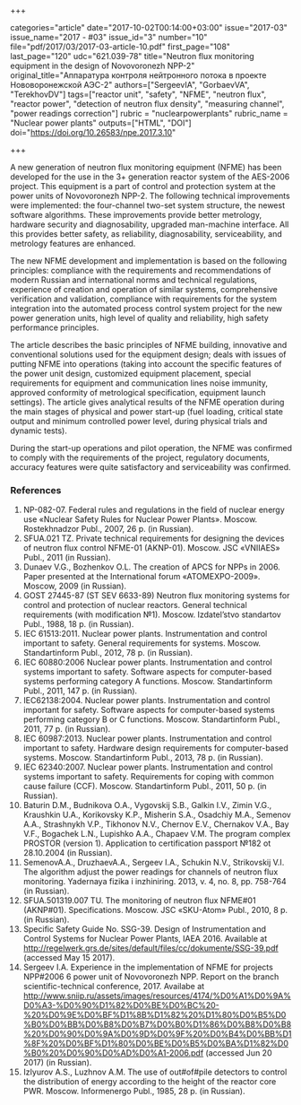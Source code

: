 +++

categories="article"
date="2017-10-02T00:14:00+03:00"
issue="2017-03"
issue_name="2017 - #03"
issue_id="3"
number="10"
file="pdf/2017/03/2017-03-article-10.pdf"
first_page="108"
last_page="120"
udc="621.039-78"
title="Neutron flux monitoring equipment in the design of Novovoronezh NPP-2"
original_title="Аппаратура контроля нейтронного потока в проекте Нововоронежской АЭС-2"
authors=["SergeevIА", "GorbaevVA", "TerekhovDV"]
tags=["reactor unit", "safety", "NFME", "neutron flux", "reactor power", "detection of neutron flux density", "measuring channel", "power readings correction"]
rubric = "nuclearpowerplants"
rubric_name = "Nuclear power plants"
outputs=["HTML", "DOI"]
doi="https://doi.org/10.26583/npe.2017.3.10"

+++

A new generation of neutron flux monitoring equipment (NFME) has been developed for the use in the 3+ generation reactor system of the AES-2006 project. This equipment is a part of control and protection system at the power units of Novovoronezh NPP-2. The following technical improvements were implemented: the four-channel two-set system structure, the newest software algorithms. These improvements provide better metrology, hardware security and diagnosability, upgraded man-machine interface. All this provides better safety, as reliability, diagnosability, serviceability, and metrology features are enhanced.

The new NFME development and implementation is based on the following principles: compliance with the requirements and recommendations of modern Russian and international norms and technical regulations, experience of creation and operation of similar systems, comprehensive verification and validation, compliance with requirements for the system integration into the automated process control system project for the new power generation units, high level of quality and reliability, high safety performance principles.

The article describes the basic principles of NFME building, innovative and conventional solutions used for the equipment design; deals with issues of putting NFME into operations (taking into account the specific features of the power unit design, customized equipment placement, special requirements for equipment and communication lines noise immunity, approved conformity of metrological specification, equipment launch settings). The article gives analytical results of the NFME operation during the main stages of physical and power start-up (fuel loading, critical state output and minimum controlled power level, during physical trials and dynamic tests).

During the start-up operations and pilot operation, the NFME was confirmed to comply with the requirements of the project, regulatory documents, accuracy features were quite satisfactory and serviceability was confirmed.

### References

1. NP-082-07. Federal rules and regulations in the field of nuclear energy use «Nuclear Safety Rules for Nuclear Power Plants». Moscow. Rostekhnadzor Publ., 2007, 26 p. (in Russian).
2. SFUA.021 TZ. Private technical requirements for designing the devices of neutron flux control NFME-01 (AKNP-01). Moscow. JSC «VNIIAES» Publ., 2011 (in Russian).
3. Dunaev V.G., Bozhenkov O.L. The creation of APCS for NPPs in 2006. Paper presented at the International forum «ATOMEXPO-2009». Moscow, 2009 (in Russian).
4. GOST 27445-87 (ST SEV 6633-89) Neutron flux monitoring systems for control and protection of nuclear reactors. General technical requirements (with modification №1). Moscow. Izdatel’stvo standartov Publ., 1988, 18 p. (in Russian).
5. IEC 61513:2011. Nuclear power plants. Instrumentation and control important to safety. General requirements for systems. Moscow. Standartinform Publ., 2012, 78 p. (in Russian).
6. IEC 60880:2006 Nuclear power plants. Instrumentation and control systems important to safety. Software aspects for computer-based systems performing category A functions. Moscow. Standartinform Publ., 2011, 147 p. (in Russian).
7. IEC62138:2004. Nuclear power plants. Instrumentation and control important for safety. Software aspects for computer-based systems performing category B or C functions. Moscow. Standartinform Publ., 2011, 77 p. (in Russian).
8. IEC 60987:2013. Nuclear power plants. Instrumentation and control important to safety. Hardware design requirements for computer-based systems. Moscow. Standartinform Publ., 2013, 78 p. (in Russian).
9. IEC 62340:2007. Nuclear power plants. Instrumentation and control systems important to safety. Requirements for coping with common cause failure (CCF). Moscow. Standartinform Publ., 2011, 50 p. (in Russian).
10. Baturin D.M., Budnikova O.A., Vygovskij S.B., Galkin I.V., Zimin V.G., Kraushkin U.A., Korikovsky K.P., Misherin S.A., Osadchiy M.A., Semenov A.A., Strashnykh V.P., Tikhonov N.V., Chernov E.V., Chernakov V.A., Bay V.F., Bogachek L.N., Lupishko A.A., Chapaev V.M. The program complex PROSTOR (version 1). Application to certification passport №182 ot 28.10.2004 (in Russian).
11. SemenovA.A., DruzhaevA.A., Sergeev I.A., Schukin N.V., Strikovskij V.I. The algorithm adjust the power readings for channels of neutron flux monitoring. Yadernaya fizika i inzhiniring. 2013, v. 4, no. 8, pp. 758-764 (in Russian).
12. SFUA.501319.007 TU. The monitoring of neutron flux NFME#01 (AKNP#01). Specifications. Moscow. JSC «SKU-Atom» Publ., 2010, 8 p. (in Russian).
13. Specific Safety Guide No. SSG-39. Design of Instrumentation and Control Systems for Nuclear Power Plants, IAEA 2016. Available at http://regelwerk.grs.de/sites/default/files/cc/dokumente/SSG-39.pdf (accessed May 15 2017).
14. Sergeev I.A. Experience in the implementation of NFME for projects NPP#2006 6 power unit of Novovoronezh NPP. Report on the branch scientific-technical conference, 2017. Availabe at http://www.sniip.ru/assets/images/resources/4174/%D0%A1%D0%9A%D0%A3-%D0%90%D1%82%D0%BE%D0%BC%20-%20%D0%9E%D0%BF%D1%8B%D1%82%20%D1%80%D0%B5%D0%B0%D0%BB%D0%B8%D0%B7%D0%B0%D1%86%D0%B8%D0%B8%20%D0%90%D0%9A%D0%9D%D0%9F%20%D0%B4%D0%BB%D1%8F%20%D0%BF%D1%80%D0%BE%D0%B5%D0%BA%D1%82%D0%B0%20%D0%90%D0%AD%D0%A1-2006.pdf (accessed Jun 20 2017) (in Russian).
15. IzІyurov A.S., Luzhnov A.M. The use of out#of#pile detectors to control the distribution of energy according to the height of the reactor core PWR. Moscow. Informenergo Publ., 1985, 28 p. (in Russian).